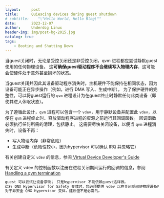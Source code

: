 ```yaml
---
layout:     post
title:      Quiescing devices during guest shutdown
# subtitle:    "\"Hello World, Hello Blog\""
date:       2023-12-07
author:     Underdog Linux
header-img: img/post-bg-2015.jpg
catalog: true
tags:
    - Booting and Shutting Down
---
```


当guest关闭时，无论是受控关闭还是非受控关闭，qvm 进程都应尝试静默guest使用的任何物理设备。
这**可确保guest驱动程序不会继续写入物理内存**，这可能会使硬件处于意外甚至损坏的状态。

当guest关闭并因此其设备驱动程序消失时，主机硬件不能保持在相同状态，因为设备可能正在异步操作（例如，进行 DMA 写入、生成中断）。 为了保护硬件的完整性，可以将guest运行的 `qvm` 进程设计为在guest终止时静默任何此类设备（即使其进入休眠状态）。

为了遵循此设计，`qvm` 进程可以包含一个 `vdev`，用于静默设备并配置此 `vdev`，以便在 `qvm` 进程终止时、释放驱动程序进程的资源之前运行其回调函数。 回调函数必须执行任何所需的清理，包括静止。 这需要尽快关闭设备，以便当 `qvm` 进程消失时，设备不再：
- 写入物理内存（非常危险）
- 生成中断（危险性较小，因为hypervisor 可以确认 IRQ 并忽略它）

有关创建自定义 `vdev` 的信息，参阅[ Virtual Device Developer's Guide](https://www.qnx.com/developers/docs/7.1/com.qnx.doc.hypervisor.vdev/topic/about.html)

有关定义 vdev 的控制函数以注册在进程关闭期间运行的回调的信息，参阅[Handling a qvm termination](https://www.qnx.com/developers/docs/7.1/com.qnx.doc.hypervisor.user/topic/qhs/qvm_term.html)

```markdown
guest 可以尝试让设备停顿； 只是hypervisor 不能依赖guest这样做。 
运行 QNX Hypervisor for Safety 变体时，您必须提供 vdev 以在关闭期间使物理设备停顿。 
对于非安全 QNX Hypervisor 变体，建议但不是必需的。
```
